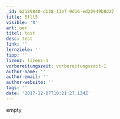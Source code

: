 ```yaml
---
_id: 62189840-db38-11e7-9d16-ed20949b8d27
title: 5fll5
visible: '0'
art: oer
titel: test
desc: test
link: ''
lernziele: ''
tipp: ''
lizenz: lizenz-1
vorbereitungszeit: vorbereitungszeit-1
author-name: ''
author-email: ''
author-website: ''
tags: ''
date: '2017-12-07T10:21:27.134Z'
---
```

empty
